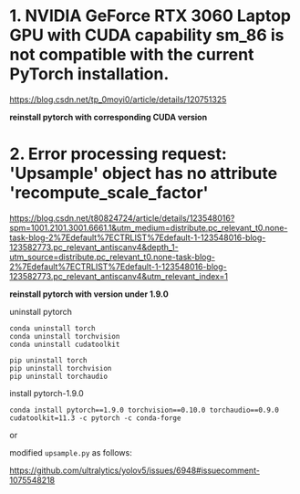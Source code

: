 # 1. NVIDIA GeForce RTX 3060 Laptop GPU with CUDA capability sm_86 is not compatible with the current PyTorch installation.   
https://blog.csdn.net/tp_0moyi0/article/details/120751325

**reinstall pytorch with corresponding CUDA version**

# 2. Error processing request: 'Upsample' object has no attribute 'recompute_scale_factor'
https://blog.csdn.net/t80824724/article/details/123548016?spm=1001.2101.3001.6661.1&utm_medium=distribute.pc_relevant_t0.none-task-blog-2%7Edefault%7ECTRLIST%7Edefault-1-123548016-blog-123582773.pc_relevant_antiscanv4&depth_1-utm_source=distribute.pc_relevant_t0.none-task-blog-2%7Edefault%7ECTRLIST%7Edefault-1-123548016-blog-123582773.pc_relevant_antiscanv4&utm_relevant_index=1

**reinstall pytorch with version under 1.9.0**

uninstall pytorch
```
conda uninstall torch
conda uninstall torchvision
conda uninstall cudatoolkit

pip uninstall torch
pip uninstall torchvision
pip uninstall torchaudio
```

install pytorch-1.9.0
```
conda install pytorch==1.9.0 torchvision==0.10.0 torchaudio==0.9.0 cudatoolkit=11.3 -c pytorch -c conda-forge
```

or 

modified `upsample.py` as follows:

https://github.com/ultralytics/yolov5/issues/6948#issuecomment-1075548218